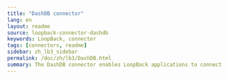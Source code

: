 ```yaml
---
title: "DashDB connector"
lang: en
layout: readme
source: loopback-connector-dashdb
keywords: LoopBack, connector
tags: [connectors, readme]
sidebar: zh_lb3_sidebar
permalink: /doc/zh/lb3/DashDB.html
summary: The DashDB connector enables LoopBack applications to connect to DashDB data sources.
---
```

